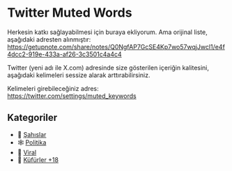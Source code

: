 # Twitter Muted Words

Herkesin katkı sağlayabilmesi için buraya ekliyorum. Ama orijinal liste, aşağıdaki adresten alınmıştır: https://getupnote.com/share/notes/Q0NgfAP7GcSE4Kp7wo57wqjJwcl1/e4f4dcc2-919e-433a-af26-3c3501c4a4c4

Twitter (yeni adı ile X.com) adresinde size gösterilen içeriğin kalitesini, aşağıdaki kelimeleri sessize alarak arttırabilirsiniz.

Kelimeleri girebileceğiniz adres: https://twitter.com/settings/muted_keywords

## Kategoriler

- 👕 [Şahıslar](./sahislar.md)
- 🕸️ [Politika](./politik.md)
- 🐔 [Viral](./viral.md)
- 🐍 [Küfürler +18](./kufur.md)




